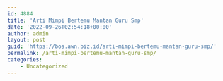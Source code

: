 ```yaml
---
id: 4884
title: 'Arti Mimpi Bertemu Mantan Guru Smp'
date: '2022-09-26T02:54:18+00:00'
author: admin
layout: post
guid: 'https://bos.awn.biz.id/arti-mimpi-bertemu-mantan-guru-smp/'
permalink: /arti-mimpi-bertemu-mantan-guru-smp/
categories:
    - Uncategorized
---
```


